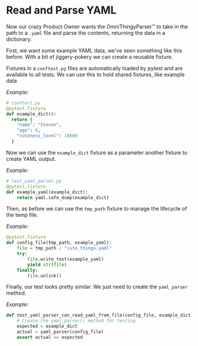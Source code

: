 # Read and Parse YAML

Now our crazy Product Owner wants the OmniThingyParser™ to take in the path to a `.yaml` file and parse the contents, returning the data in a dictionary.

First, we want some example YAML data, we've seen something like this before. With a bit of jiggery-pokery we can create a reusable fixture.

Fixtures in a `conftest.py` files are automatically loaded by pytest and are available to all tests. We can use this to hold shared fixtures, like example data

*Example:*
```python
# conftest.py
@pytest.fixture
def example_dict():
  return {
    "name": "Steven",
    "age": 6,
    "cuteness_level": 18000
  }
```

Now we can use the `example_dict` fixture as a parameter another fixture to create YAML output.

*Example:*
```python
# test_yaml_parser.py
@pytest.fixture
def example_yaml(example_dict):
    return yaml.safe_dump(example_dict)
```

Then, as before we can use the `tmp_path` fixture to manage the lifecycle of the temp file.

*Example:*
```python
@pytest.fixture
def config_file(tmp_path, example_yaml):
    file = tmp_path / "cute_things.yaml"
    try:
        file.write_text(example_yaml)
        yield str(file)
    finally:
        file.unlink()
```

Finally, our test looks pretty similar. We just need to create the `yaml_parser` method.

*Example:*
```python
def test_yaml_parser_can_read_yaml_from_file(config_file, example_dict):
    # Create the yaml_parser() method for testing
    expected = example_dict
    actual = yaml_parser(config_file)
    assert actual == expected
```
